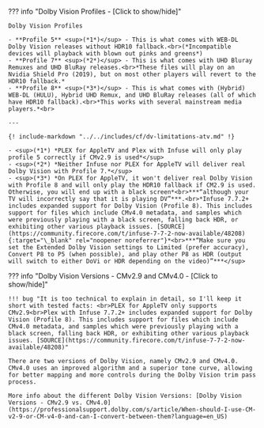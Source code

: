 <!-- markdownlint-disable MD041-->
??? info "Dolby Vision Profiles - [Click to show/hide]"

    Dolby Vision Profiles

    - **Profile 5** <sup>(*1*)</sup> - This is what comes with WEB-DL Dolby Vision releases without HDR10 fallback.<br>(*Incompatible devices will playback with blown out pinks and greens*)
    - **Profile 7** <sup>(*2*)</sup> - This is what comes with UHD Bluray Remuxes and UHD BluRay releases.<br>*These files will play on an Nvidia Shield Pro (2019), but on most other players will revert to the HDR10 fallback.*
    - **Profile 8** <sup>(*3*)</sup> - This is what comes with (Hybrid) WEB-DL (HULU), Hybrid UHD Remux, and UHD BluRay releases (all of which have HDR10 fallback).<br>*This works with several mainstream media players.*<br>

    ---

    {! include-markdown "../../includes/cf/dv-limitations-atv.md" !}

    - <sup>(*1*) *PLEX for AppleTV and Plex with Infuse will only play profile 5 correctly if CMv2.9 is used*</sup>
    - <sup>(*2*) *Neither Infuse nor PLEX for AppleTV will deliver real Dolby Vision with Profile 7.*</sup>
    - <sup>(*3*) *On PLEX for AppleTV, it won't deliver real Dolby Vision with Profile 8 and will only play the HDR10 fallback if CM2.9 is used. Otherwise, you will end up with a black screen*<br>***“although your TV will incorrectly say that it is playing DV”***.<br>*Infuse 7.7.2+ includes expanded support for Dolby Vision (Profile 8). This includes support for files which include CMv4.0 metadata, and samples which were previously playing with a black screen, falling back HDR, or exhibiting other various playback issues. [SOURCE](https://community.firecore.com/t/infuse-7-7-2-now-available/48208){:target="\_blank" rel="noopener noreferrer"}*<br>***“Make sure you set the Extended Dolby Vision settings to Limited (prefer accuracy), Convert P8 to P5 (when possible), and play other P8 as HDR (output will switch to either DoVi or HDR depending on the video)”***</sup>

??? info "Dolby Vision Versions - CMv2.9 and CMv4.0 - [Click to show/hide]"

    !!! bug "It is too technical to explain in detail, so I'll keep it short with tested facts: <br>PLEX for AppleTV only supports CMv2.9<br>Plex with Infuse 7.7.2+ includes expanded support for Dolby Vision (Profile 8). This includes support for files which include CMv4.0 metadata, and samples which were previously playing with a black screen, falling back HDR, or exhibiting other various playback issues. [SOURCE](https://community.firecore.com/t/infuse-7-7-2-now-available/48208)"

    There are two versions of Dolby Vision, namely CMv2.9 and CMv4.0. CMv4.0 uses an improved algorithm and a superior tone curve, allowing for better mapping and more controls during the Dolby Vision trim pass process.

    More info about the different Dolby Vision Versions: [Dolby Vision Versions - CMv2.9 vs. CMv4.0](https://professionalsupport.dolby.com/s/article/When-should-I-use-CM-v2-9-or-CM-v4-0-and-can-I-convert-between-them?language=en_US)
<!-- markdownlint-enable MD041-->
